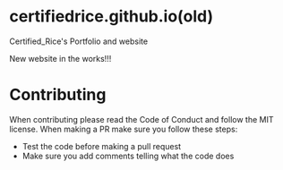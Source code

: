﻿# certifiedrice.github.io(old)
Certified_Rice's Portfolio and website

New website in the works!!!

# Contributing
When contributing please read the Code of Conduct and follow the MIT license.
When making a PR make sure you follow these steps:
- Test the code before making a pull request
- Make sure you add comments telling what the code does
 
